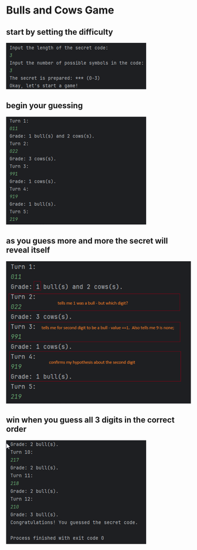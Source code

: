 # Bulls and Cows Game

## start by setting the difficulty

![01-initialize-game.png](images/01-initialize-game.png)

## begin your guessing

![02-start-guessing.png](images/02-start-guessing.png)

## as you guess more and more the secret will reveal itself

![03-logic-and-reasoning.png](images/03-logic-and-reasoning.png)

## win when you guess all 3 digits in the correct order

![04-winning.png](images/04-winning.png)

